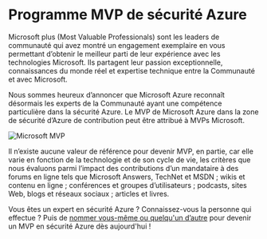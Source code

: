 <properties
   pageTitle="Programme MVP de sécurité Azure | Microsoft Azure"
   description="L’article fournit une vue d’ensemble de la zone de sécurité de Azure de participation dans le programme MVP."
   services="security"
   documentationCenter="na"
   authors="TomShinder"
   manager="StevenPo"
   editor="TomSh"/>

<tags
   ms.service="security"
   ms.devlang="na"
   ms.topic="article"
   ms.tgt_pltfrm="na"
   ms.workload="na"
   ms.date="10/18/2016"
   ms.author="yurid"/>

# <a name="azure-security-mvp-program"></a>Programme MVP de sécurité Azure

Microsoft plus (Most Valuable Professionals) sont les leaders de communauté qui avez montré un engagement exemplaire en vous permettant d’obtenir le meilleur parti de leur expérience avec les technologies Microsoft. Ils partagent leur passion exceptionnelle, connaissances du monde réel et expertise technique entre la Communauté et avec Microsoft.

Nous sommes heureux d’annoncer que Microsoft Azure reconnaît désormais les experts de la Communauté ayant une compétence particulière dans la sécurité Azure. Le MVP de Microsoft Azure dans la zone de sécurité d’Azure de contribution peut être attribué à MVPs Microsoft.

![Microsoft MVP](./media/azure-security-mvp/azure-security-mvp-fig1.png)

Il n’existe aucune valeur de référence pour devenir MVP, en partie, car elle varie en fonction de la technologie et de son cycle de vie, les critères que nous évaluons parmi l’impact des contributions d’un mandataire à des forums en ligne tels que Microsoft Answers, TechNet et MSDN ; wikis et contenu en ligne ; conférences et groupes d’utilisateurs ; podcasts, sites Web, blogs et réseaux sociaux ; articles et livres. 

Vous êtes un expert en sécurité Azure ? Connaissez-vous la personne qui effectue ? Puis de [nommer vous-même ou quelqu'un d’autre](https://mvp.microsoft.com/Nomination/nominate-an-mvp) pour devenir un MVP en sécurité Azure dès aujourd'hui !
